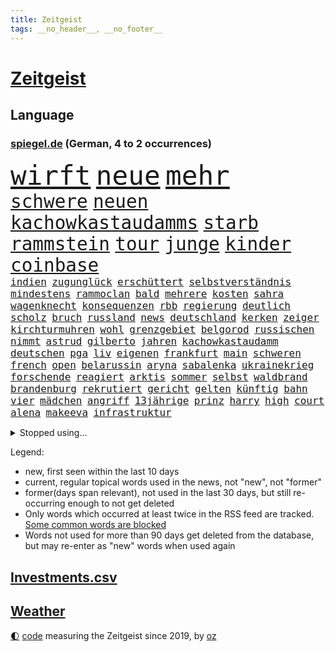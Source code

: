 ```yaml
---
title: Zeitgeist
tags: __no_header__, __no_footer__
---
```


# [Zeitgeist](https://oliz.io/zeitgeist/)

## Language

<h3><a href="https://www.spiegel.de" target="_blank">spiegel.de</a> (German, 4 to 2 occurrences)</h3>
<p style="font-family:monospace">
<span style="font-size:32pt"><a href="news_links.html#wirft" class="current">wirft</a></span>
<span style="font-size:32pt"><a href="news_links.html#neue" class="current">neue</a></span>
<span style="font-size:32pt"><a href="news_links.html#mehr" class="current">mehr</a></span>
<br>
<span style="font-size:22pt"><a href="news_links.html#schwere" class="current">schwere</a></span>
<span style="font-size:22pt"><a href="news_links.html#neuen" class="current">neuen</a></span>
<span style="font-size:22pt"><a href="news_links.html#kachowkastaudamms" class="new">kachowkastaudamms</a></span>
<span style="font-size:22pt"><a href="news_links.html#starb" class="current">starb</a></span>
<span style="font-size:22pt"><a href="news_links.html#rammstein" class="new">rammstein</a></span>
<span style="font-size:22pt"><a href="news_links.html#tour" class="current">tour</a></span>
<span style="font-size:22pt"><a href="news_links.html#junge" class="current">junge</a></span>
<span style="font-size:22pt"><a href="news_links.html#kinder" class="current">kinder</a></span>
<span style="font-size:22pt"><a href="news_links.html#coinbase" class="current">coinbase</a></span>
<br>
<span style="font-size:12pt"><a href="news_links.html#indien" class="current">indien</a></span>
<span style="font-size:12pt"><a href="news_links.html#zugunglück" class="current">zugunglück</a></span>
<span style="font-size:12pt"><a href="news_links.html#erschüttert" class="current">erschüttert</a></span>
<span style="font-size:12pt"><a href="news_links.html#selbstverständnis" class="current">selbstverständnis</a></span>
<span style="font-size:12pt"><a href="news_links.html#mindestens" class="current">mindestens</a></span>
<span style="font-size:12pt"><a href="news_links.html#rammoclan" class="new">rammoclan</a></span>
<span style="font-size:12pt"><a href="news_links.html#bald" class="current">bald</a></span>
<span style="font-size:12pt"><a href="news_links.html#mehrere" class="current">mehrere</a></span>
<span style="font-size:12pt"><a href="news_links.html#kosten" class="current">kosten</a></span>
<span style="font-size:12pt"><a href="news_links.html#sahra" class="current">sahra</a></span>
<span style="font-size:12pt"><a href="news_links.html#wagenknecht" class="current">wagenknecht</a></span>
<span style="font-size:12pt"><a href="news_links.html#konsequenzen" class="current">konsequenzen</a></span>
<span style="font-size:12pt"><a href="news_links.html#rbb" class="current">rbb</a></span>
<span style="font-size:12pt"><a href="news_links.html#regierung" class="current">regierung</a></span>
<span style="font-size:12pt"><a href="news_links.html#deutlich" class="current">deutlich</a></span>
<span style="font-size:12pt"><a href="news_links.html#scholz" class="current">scholz</a></span>
<span style="font-size:12pt"><a href="news_links.html#bruch" class="current">bruch</a></span>
<span style="font-size:12pt"><a href="news_links.html#russland" class="current">russland</a></span>
<span style="font-size:12pt"><a href="news_links.html#news" class="current">news</a></span>
<span style="font-size:12pt"><a href="news_links.html#deutschland" class="current">deutschland</a></span>
<span style="font-size:12pt"><a href="news_links.html#kerken" class="new">kerken</a></span>
<span style="font-size:12pt"><a href="news_links.html#zeiger" class="new">zeiger</a></span>
<span style="font-size:12pt"><a href="news_links.html#kirchturmuhren" class="new">kirchturmuhren</a></span>
<span style="font-size:12pt"><a href="news_links.html#wohl" class="current">wohl</a></span>
<span style="font-size:12pt"><a href="news_links.html#grenzgebiet" class="current">grenzgebiet</a></span>
<span style="font-size:12pt"><a href="news_links.html#belgorod" class="current">belgorod</a></span>
<span style="font-size:12pt"><a href="news_links.html#russischen" class="current">russischen</a></span>
<span style="font-size:12pt"><a href="news_links.html#nimmt" class="current">nimmt</a></span>
<span style="font-size:12pt"><a href="news_links.html#astrud" class="new">astrud</a></span>
<span style="font-size:12pt"><a href="news_links.html#gilberto" class="new">gilberto</a></span>
<span style="font-size:12pt"><a href="news_links.html#jahren" class="current">jahren</a></span>
<span style="font-size:12pt"><a href="news_links.html#kachowkastaudamm" class="new">kachowkastaudamm</a></span>
<span style="font-size:12pt"><a href="news_links.html#deutschen" class="current">deutschen</a></span>
<span style="font-size:12pt"><a href="news_links.html#pga" class="new">pga</a></span>
<span style="font-size:12pt"><a href="news_links.html#liv" class="new">liv</a></span>
<span style="font-size:12pt"><a href="news_links.html#eigenen" class="current">eigenen</a></span>
<span style="font-size:12pt"><a href="news_links.html#frankfurt" class="current">frankfurt</a></span>
<span style="font-size:12pt"><a href="news_links.html#main" class="current">main</a></span>
<span style="font-size:12pt"><a href="news_links.html#schweren" class="current">schweren</a></span>
<span style="font-size:12pt"><a href="news_links.html#french" class="current">french</a></span>
<span style="font-size:12pt"><a href="news_links.html#open" class="current">open</a></span>
<span style="font-size:12pt"><a href="news_links.html#belarussin" class="new">belarussin</a></span>
<span style="font-size:12pt"><a href="news_links.html#aryna" class="new">aryna</a></span>
<span style="font-size:12pt"><a href="news_links.html#sabalenka" class="new">sabalenka</a></span>
<span style="font-size:12pt"><a href="news_links.html#ukrainekrieg" class="current">ukrainekrieg</a></span>
<span style="font-size:12pt"><a href="news_links.html#forschende" class="current">forschende</a></span>
<span style="font-size:12pt"><a href="news_links.html#reagiert" class="current">reagiert</a></span>
<span style="font-size:12pt"><a href="news_links.html#arktis" class="current">arktis</a></span>
<span style="font-size:12pt"><a href="news_links.html#sommer" class="current">sommer</a></span>
<span style="font-size:12pt"><a href="news_links.html#selbst" class="current">selbst</a></span>
<span style="font-size:12pt"><a href="news_links.html#waldbrand" class="current">waldbrand</a></span>
<span style="font-size:12pt"><a href="news_links.html#brandenburg" class="current">brandenburg</a></span>
<span style="font-size:12pt"><a href="news_links.html#rekrutiert" class="current">rekrutiert</a></span>
<span style="font-size:12pt"><a href="news_links.html#gericht" class="current">gericht</a></span>
<span style="font-size:12pt"><a href="news_links.html#gelten" class="current">gelten</a></span>
<span style="font-size:12pt"><a href="news_links.html#künftig" class="current">künftig</a></span>
<span style="font-size:12pt"><a href="news_links.html#bahn" class="current">bahn</a></span>
<span style="font-size:12pt"><a href="news_links.html#vier" class="current">vier</a></span>
<span style="font-size:12pt"><a href="news_links.html#mädchen" class="current">mädchen</a></span>
<span style="font-size:12pt"><a href="news_links.html#angriff" class="current">angriff</a></span>
<span style="font-size:12pt"><a href="news_links.html#13jährige" class="current">13jährige</a></span>
<span style="font-size:12pt"><a href="news_links.html#prinz" class="current">prinz</a></span>
<span style="font-size:12pt"><a href="news_links.html#harry" class="current">harry</a></span>
<span style="font-size:12pt"><a href="news_links.html#high" class="current">high</a></span>
<span style="font-size:12pt"><a href="news_links.html#court" class="current">court</a></span>
<span style="font-size:12pt"><a href="news_links.html#alena" class="new">alena</a></span>
<span style="font-size:12pt"><a href="news_links.html#makeeva" class="new">makeeva</a></span>
<span style="font-size:12pt"><a href="news_links.html#infrastruktur" class="current">infrastruktur</a></span>
</p>
<details>
<summary>Stopped using...</summary>
<p class="former" style="font-size:12pt">
lieber(958) körper(957) drosten(956) internet(956) tom(956) verstehen(956) eindruck(955) kurzem(955) sogenannte(954) wechseln(954) bayerns(953) carsten(953) riss(953) standort(953) steigenden(953) tausend(953) tiktok(953) unbekannten(953) begründung(952) berichterstattung(952) elfmeter(952) historiker(952) rtl(952) schicksal(952) unmut(952) vorliegt(952) alpen(951) badenwürttembergs(951) bmw(951) christine(951) david(951) engagement(951) gesunken(951) gründer(951) höchste(951) hört(951) jüngste(951) nominiert(951) bahnhof(950) erwägt(950) gutachten(950) haftstrafe(950) times(950) verhängen(950) verändert(950) erfahren(949) erfahrung(949) falsch(949) gegenteil(949) maske(949) spdpolitiker(949) überlebte(949) elektroauto(948) gestrichen(948) lebte(948) moderne(948) positiv(948) rückt(948) stets(948) strengere(948) weitet(948) ermöglichen(947) ifoinstitut(947) möglichst(947) problemen(947) schauspielerin(947) spekuliert(947) tötet(947) you(947) babys(946) for(946) infektion(946) lars(946) 43(945) amnesty(945) deswegen(945) kaputt(945) roman(945) sprach(945) täglich(945) tödlichen(945) umsatz(945) abstimmen(944) enthüllt(944) missbraucht(944) schaltet(944) schottland(944) verena(944) zugelassen(944) ärgert(944) ökonom(944) freut(943) fußballprofi(943) geldstrafe(943) sinnvoll(943) tokio(943) vorsprung(943) einreisen(942) konflikte(942) milliarde(942) reporter(942) still(942) trafen(942) appell(941) australische(941) reiste(941) unbedingt(941) bewegen(940) i(940) körperverletzung(940) marke(940) 3000(939) kontakte(939) mieten(938) offiziellen(938) pflanzen(938) entsetzen(937) einnahmen(936) abgebrochen(935) berät(935) genauso(934) option(934) pünktlich(934) rollt(934) empfängt(933) spiegelumfrage(933) steckte(933) steffen(931) gemeinsame(930) hoffnungen(930) parallelen(930) ähnlich(930) schneider(929) unzufrieden(928) damals(927) katholischen(927) richard(926) landesweit(925) wind(925) größere(924) projekte(924) sitzung(924) gehörte(922) bremsen(921) nieder(919) abhängig(918) 91(914) staatlichen(912) überfall(910) empfangen(908) startup(900) berichtete(863) räumte(847) cent(846) höheres(843) langjährige(840) konfrontation(839) belästigung(826) zusammenbruch(810) kleinstadt(809) josef(806) verantwortliche(796) unis(767) gewalttat(762) notenbank(721) kontinent(718) felix(713) drohende(711) flohen(705) tricks(698) fotografen(694) belastung(691) zerstörte(690) zugestimmt(670) brücken(668) bedankt(667) gesund(658) superstars(656) komitee(654) 120(653) jenseits(640) alternative(637) zurückziehen(630) moderner(627) tabellenführer(625) universität(618) illegaler(612) preiserhöhungen(610) pauli(608) telefoniert(606) vorteil(605) söders(603) großbank(593) militärmanöver(592) mehrfamilienhaus(590) minus(587) bettina(586) direkte(578) gewachsen(576) strackzimmermann(576) magazin(572) studenten(571) ampelparteien(565) inklusive(564) fahndet(553) donbass(551) vorbereitungen(547) vorgesehen(543) gesteckt(535) guterres(535) motive(529) loch(528) diskussionen(526) kretschmann(525) angekündigte(523) zustimmung(523) lehrerinnen(521) teuerung(519) öffentlichrechtlichen(519) verteuert(515) marieagnes(513) bat(509) bundesinnenministerin(508) stuhl(500) verpflichtung(500) passierte(494) verschwinden(494) gerichte(490) wettkampf(486) krebs(484) damalige(478) geschenk(477) afrikanischen(476) filmemacher(476) journalismus(473) tempolimit(473) geiselnahme(472) überzeugung(470) stuttgarter(463) versteckte(463) reichweite(461) sitz(459) geplanter(452) don(449) dreharbeiten(442) first(442) pannen(442) verschwörung(442) vorab(442) gefolgt(440) dubiosen(439) sanktioniert(439) ankommt(438) sklaverei(438) betrieben(436) messerangriff(429) invasoren(423) iranische(422) bewusst(421) koch(420) modernen(420) ten(414) ergab(412) abgrund(408) erlauben(408) g20(408) talent(408) suchten(407) fußballerinnen(406) austria(396) großmutter(396) inside(396) beliebtesten(395) hammer(386) franken(384) gepäck(376) prominenten(374) würdigt(373) dinner(364) einstecken(364) 80000(362) budapest(359) steuerzahler(359) verklagen(357) elisabeth(356) sinne(356) save(352) royale(351) ausbauen(349) oklahoma(349) 21jähriger(348) galten(348) stockholm(348) anwältin(346) andrew(344) grundschule(344) 86(342) camilla(342) massenproteste(341) update(340) mitgeteilt(339) notaufnahme(339) tempel(339) olympischen(337) nationale(335) alzheimer(333) persönlicher(333) plädieren(333) tvinterview(333) wohnmobil(333) zuwanderung(332) verunglückten(331) angehörigen(330) bruno(328) gelöscht(328) fehlstart(326) finde(326) erobern(325) dokumentation(324) verspottet(324) dramatische(323) image(323) revolutionieren(323) tasche(320) bruttoinlandsprodukt(319) heißer(319) us(318) erlegen(317) berlinneukölln(315) großeltern(314) davis(313) fehlenden(312) namens(312) ungerecht(312) wissenschaft(312) fasst(310) legal(309) oslo(309) starkwatzinger(309) einschlag(308) jubeln(308) ähnlichen(308) aufgaben(305) eukommissar(304) freigabe(304) klimaschützer(304) überlegt(304) scheiterten(301) etlichen(299) 2008(297) linien(294) scheiden(294) überlastet(294) daneben(292) diana(292) fuchs(290) nebenwirkungen(288) neukölln(288) fahrerin(286) bürgergeld(284) hetze(283) hinrichtung(283) einziges(282) demonstration(281) marvin(281) flüsse(280) vereinbarten(280) tücken(279) raketenangriffen(278) ticketpreise(276) wunderbar(272) elefanten(271) herunter(269) jackson(264) verurteilter(264) bedauert(263) angler(261) überreste(260) kündigung(259) stephan(259) durant(255) ernährung(255) zutritt(255) erzielte(254) interessierte(254) unionsfraktion(254) beschwert(253) feierten(253) durchgang(252) moralische(252) freigegeben(249) durchaus(246) monika(245) johan(244) nutzern(244) informierte(243) rügt(243) stützt(241) beherrscht(240) wasserversorgung(240) wohnraum(240) krone(239) angesehen(238) caroline(238) oregon(237) finanzkrise(236) beobachter(235) hessischen(235) kurswechsel(235) phoenix(235) fortschritte(234) lkwfahrer(233) schwächt(233) commerzbank(232) wählt(232) neymar(231) verfängt(231) zimmer(229) symbole(228) beihilfe(226) benennen(226) houston(226) morgan(226) persönlichen(226) opel(225) eingezogen(223) grundschulen(222) männliche(222) raketenangriffe(222) tunesien(222) zielt(222) katze(219) umfassend(219) 3500(218) bnd(218) freundschaft(218) weltbank(218) belege(216) machtlos(216) zusammengestoßen(216) abgewählt(215) koblenz(215) nordkoreas(215) stießen(214) pjöngjang(213) anerkannt(212) hugh(212) abgeordnetenhaus(211) auszahlung(210) indonesien(210) drehbücher(208) regierenden(208) lehrkräftemangel(206) alice(204) fördert(204) passagieren(204) cyberangriff(203) p(203) designierte(202) großereignis(202) autorinnen(201) tottenham(200) beantragen(199) diversität(199) ausreise(198) gwyneth(198) paltrow(198) jeremy(197) orden(197) armin(196) interessieren(195) palmer(195) sowohl(194) mitarbeitern(193) doping(192) fdpverkehrsminister(191) psychisch(191) spion(191) kritisierten(190) milliardenverlust(190) tübingen(190) ausgemacht(187) sms(187) bowie(186) schossen(186) wohnungsnot(186) unerlaubt(185) verfehlte(185) redet(182) schmecken(182) abbauen(180) serbische(180) usamerikanerin(180) group(177) infantino(177) lauter(174) regimekritiker(174) entzweit(172) monatelangen(172) insider(171) eingestuft(170) interviews(170) nutzerinnen(170) singen(170) hilfslieferungen(169) infos(169) landesweiten(169) gewöhnt(168) server(168) engere(167) gianni(167) klimakleber(167) gottes(166) kritikern(166) quarterback(166) güterzug(165) affen(163) vorbereitung(163) 2009(162) ungewöhnliches(162) wirklichkeit(162) jong(161) un(161) schieflage(160) supermarkt(160) ubahn(160) absolut(159) naturschützer(159) münzen(158) rentnerin(158) legten(157) traut(157) tvserie(157) anstrengend(156) erwähnt(156) gekündigt(156) ausbleibende(155) hinnehmen(155) 16jährige(154) belgier(154) kleinsten(153) munitionsbeschaffung(153) ähnlicher(152) 26jähriger(151) anzugreifen(151) bedauern(151) gerüchten(151) preisbremsen(151) fynn(150) informieren(150) kliemann(150) lehrern(150) missbrauchte(150) trieb(150) umziehen(149) weißes(149) kandidieren(148) leblos(148) perfekten(148) autobahnbau(147) brettspiele(147) hassen(147) sprint(147) abschwächen(146) euabgeordnete(146) jva(146) sportlerinnen(146) geiseln(144) gigantische(144) heimische(144) uwe(144) kopiert(143) pionier(143) vergab(143) voraussetzung(143) naher(142) csupolitiker(141) feldern(141) schlapp(141) sprengsatz(141) todesliste(141) woke(141) einwanderer(140) entgleist(140) todesursache(140) traditionellen(140) waffenhilfe(140) weinen(140) gerüstet(139) hungern(139) umzug(139) veränderte(139) gelder(138) kronzeugen(138) ignorieren(137) staatsgebiet(136) afdpolitikerin(135) googles(135) kredit(135) nachteile(135) nannte(135) opa(134) ressourcen(134) bestsellerautorin(133) emotionale(133) nachbarländern(133) vorfälle(133) üppig(133) amtsantritt(132) bibel(132) geheimnisse(132) a38(131) indizien(131) passanten(130) geldbuße(128) normale(128) abendessen(127) aufwind(127) chinese(127) flüchtig(127) kommentierte(127) möglichem(127) verfolgten(127) verleger(127) aufträgen(126) geldgeber(126) bad(125) markle(125) zweck(124) feministischer(123) hundebesitzer(123) knappheit(123) sprüche(123) süditalien(123) temperatur(123) umweltministerin(123) ertragen(122) flensburg(122) gelesen(122) nervt(121) plätzen(121) baute(120) jp(120) wayne(120) vorwerfen(118) übers(118) liebt(117) republic(117) streitereien(117) ebike(116) financial(116) geschäften(116) isst(116) jene(116) ostern(116) umweltschutz(116) ma(115) american(114) bundesligisten(114) entsprechenden(114) offline(114) südsudan(114) kassierte(113) zwang(113) ausweisung(112) chatbot(112) dopingfall(112) geo(112) messe(112) queensland(112) befasst(111) gekippt(111) 52(110) baden(110) geldtransporter(110) befördert(109) antonio(108) marin(108) medienbranche(108) polizeiangaben(108) steigert(108) stieß(108) akt(107) bundesbildungsministerin(106) religiösen(106) bergab(105) deklassiert(105) lagerfeld(105) monden(105) pflegen(105) ambitionen(104) beschleunigt(104) sanken(104) vermittlerrolle(104) begreifen(103) ländlichen(103) skulptur(103) bundesweiten(102) coronawarnapp(102) landtagswahl(102) besprechen(101) verlangte(101) manipulationen(100) vonovia(100) wahrscheinlichkeit(100) anzeigen(99) auffälligen(99) auszeit(99) felipe(99) kleinere(99) traurig(99) antike(98) läuferinnen(98) rezensentin(98) 18000(97) gekrönt(97) neapel(97) regierungsparteien(97) erforschen(96) italienisches(96) parteiaustritt(96) seltenen(96) skipper(96) tarifverhandlungen(96) vierjährigen(96) bestrafen(95) generalstaatsanwältin(95) schult(95) unruhe(95) häftlingen(94) 51(93) bauarbeiten(93) generäle(93) hinterbliebenen(93) vertritt(93) brokstedt(92) geschäftszahlen(92) siedlung(92) story(92) verzögerung(92) fachteam(91) ibrahim(91) kürt(91) schulklassen(91) stange(91) stärkt(91) zweifacher(91) 35jährige(90) ausspähen(90) elch(90) gestehen(90) hausbrand(90) philippe(90) verliebt(90) academy(89) desinfektionsmittel(89) leidwesen(89) säugling(89) unfallursache(89) asylverfahren(88) influencer(88) sehbehinderte(88) tourist(88) berührung(87) förster(87) leerer(87) mittelfeldstar(87) notfalleinsatz(87) stasi(87) verwechseln(87) zuschüsse(87) coup(86) einzigartig(86) euren(86) freiberg(86) geschlechtsverkehr(86) klubführung(86) lieferte(86) miniatur(86) mitglieds(86) music(86) wassermassen(86) weltmeisterin(86) wertvollste(86) affären(85) metro(85) pharmakonzern(85) suns(85) taumelt(85) universum(85) wahlkampfspenden(85) achtzig(84) amtszeiten(84) befürworter(84) good(84) sed(84) toll(84) weltklasse(84) aufgerüstet(83) briefkasten(83) hitzewelle(83) landesgrenzen(83) menschliche(83) reddit(83) resnikow(83) schwärmen(83) spdspitzenkandidatin(83) élysée(83) anrufe(82) epoche(82) kontrollierten(82) popsuperstar(82) überaus(82) ausgewiesen(81) deklassierte(81) leichtathletik(81) merklich(81) preisverleihung(81) schüchtern(81) spitzenkandidat(81) trunkenheit(81) 75000(80) arbeitskampf(80) feiernde(80) flugobjekte(80) potenzial(80) schlappe(80) zellen(80) zugesagte(80) 1998(79) autobahnausbau(79) halbschwester(79) rückzugsort(79) wirbelstürme(79) affleck(78) carlson(78) hundekot(78) insidern(78) kurznachrichten(78) randalierer(78) rührt(78) tucker(78) arbeitgeberverband(77) bahnübergang(77) erwecken(77) initiativen(77) kaufmann(77) konkreten(77) sofortigen(77) tarifabschluss(77) faust(76) gestohlene(76) herbe(76) mund(76) vergnügungspark(76) wohngebiete(76) nairobi(75) saniert(75) afrikanische(74) ausgelobt(74) eilig(74) eishockey(74) geborene(74) rio(74) schanelec(74) schulranzen(74) staatenbündnis(74) würmer(74) damaskus(73) entlohnt(73) sitzenden(73) ssc(73) athletinnen(72) blüht(72) flugplatz(72) manipulieren(72) regelt(72) slowenien(72) university(72) warburgbank(72) fähre(71) golfer(71) kabel(71) karlsruher(71) ostdeutschen(71) aufzeichnungen(70) dasselbe(70) equal(70) ernsten(70) industrieproduktion(70) krankheitsbedingt(70) legalisierung(70) pay(70) platzieren(70) schrank(70) sean(70) tabellenspitze(70) verlegen(70) ajay(69) ausweitung(69) banga(69) friedensbewegung(69) influencerinnen(69) konkreter(69) lasst(69) pflegeversicherung(69) aufkommen(68) beliebtes(68) duisburg(68) entspricht(68) neunte(68) passend(68) römisches(68) spdzentrale(68) verwandeln(68) waffenmesse(68) zurückgeschickt(68) abbrechen(67) baltimore(67) erpressung(67) gewartet(67) klarem(67) schwacher(67) wirtschaftsleistung(67) 12000(66) feaser(66) industrien(66) klimagruppe(66) sheeran(66) transformation(66) verzehrverbot(66) auswärts(65) bein(65) bock(65) date(65) it(65) leuchten(65) messerattacken(65) pistolen(65) usbundesgericht(65) altkanzler(64) verwandlung(64) wörter(64) milliardenschwere(63) sascha(63) zeug(63) gleichmäßig(62) hausmeister(62) saisonstart(62) schlussphase(62) schulweg(62) usbundesstaats(62) zerstreiten(62) bier(61) datensätze(61) fantastisch(61) kommunistische(61) scheibe(61) delikatesse(60) radsporttalent(60) steinzeit(60) tiberi(60) älteren(60) bezieht(59) brjansk(59) immobilieneigentümer(59) nahverkehrs(59) therapiesitzung(59) buchmesse(58) dieselautos(58) eishockeyprofi(58) kontrollverlust(58) messengerdienst(58) molotowcocktails(58) nora(58) rückerstattungen(58) spektakulärer(58) topstars(58) bürgermeisters(57) ermahnt(57) goretzka(57) musikalisch(57) säule(57) überweisung(57) bahnreisende(56) batterieantrieb(56) bestanden(56) jakob(56) kw(56) mädchenschulen(56) qualifying(56) sprengungen(56) sprintrennen(56) vermischt(56) coronajahren(55) dna(55) erschießen(55) mobil(55) terrorakt(55) verstößen(55) vertuscht(55) wehrmacht(55) besorgnis(54) fehlentscheidungen(54) gegenwind(54) kiste(54) prekär(54) rüstungsproduktion(54) statistiken(54) ungebrochen(54) vermögenswerte(54) empfänger(53) erzbischof(53) faszinierend(53) kletterten(53) periode(53) personalentscheidung(53) portal(53) wanderer(53) aktueller(52) breiter(52) tickt(52) aufwendige(51) einspruch(51) zufriedenheit(51) 44jähriger(50) hauseigentümer(50) nio(50) algenteppich(49) beides(49) bundesligist(49) deutliches(49) hakenkreuze(49) maja(49) nominierung(49) professionelle(49) single(49) 25jähriger(48) duschen(48) f(48) jehovas(48) mails(48) regimegegner(48) trotzte(48) vergiftungsfälle(48) voice(48) ecuadors(47) jpmorgan(47) straflager(47) 800000(46) beschlagnahmung(46) geliehen(46) j(46) krisenbank(46) landeschef(46) ticket(46) 84(45) begeisterung(45) glücksfall(45) honduras(45) magazins(45) riskieren(45) unrealistisch(45) ärgern(45) challenges(44) prinzip(44) robin(44) spalten(44) säen(44) personenschutz(43) regenjacke(43) revolver(43) schleuser(43) sultan(43) thron(43) unschuldig(43) yoon(43) elternkolumne(42) afdstimmen(41) angeprangert(41) bankenkrise(41) bankenturbulenzen(41) birgit(41) bleibende(41) bundestags(41) klingelt(41) menschenhandel(41) versorgungslage(41) webber(41) behaupten(40) fasten(40) schäferhund(40) usbc(40) augenzeugen(39) australischer(39) eigenem(39) juwelier(39) juweliergeschäft(39) abschottung(38) angehalten(38) lehrstück(38) miterfinder(38) national(38) schottischen(38) sturmgewehre(38) versagens(38) weltbevölkerung(38) astronomen(37) ausgezeichnete(37) differenzen(37) eier(37) flink(37) gattin(37) makel(37) referendum(37) waffenbehörde(37) alibabagründer(36) drohte(36) kandidatenlisten(36) kürzertreten(36) monarch(36) adhs(35) fahrscheins(35) festgefahrenen(35) files(35) fundstücke(35) liberaler(35) lustiger(35) oscarpreisträgerin(35) sommerzeit(35) sorgerecht(35) unerlaubten(35) agentur(34) amok(34) anthropologe(34) davidstatue(34) kontakten(34) probiert(34) sanna(34) schulleiterin(34) anonymer(33) bieter(33) erkannte(33) fläche(33) geklappt(33) kommunisten(33) uswahl(33) ernsthafte(32) geldautomatensprenger(32) internes(32) juror(32) klimaschutzgesetzes(32) koalitionsvertrag(32) fühle(31) musikvideos(31) nationalist(31) pflegebranche(31) senden(31) aufgeladen(30) dieselaffäre(30) gesundheitlichen(30) stuckradbarre(30) angibt(29) experiment(29) gefürchtet(29) grönland(29) staatsbankett(29) tübingens(29) absolute(28) disneykonzern(28) drogenkonsum(28) filesrecherche(28) imperialismus(28) schenken(28) sklavenarbeit(28) umgesiedelt(28) unterbricht(28) aufarbeiten(27) berührt(27) exministerpräsident(27) kinderärzte(27) npr(27) parkinson(27) victor(27) bundesstaates(26) chicago(26) funkstille(26) horrorszenario(26) mindert(26) mothers(26) ü50(26) ’ndrangheta(26) erzwungen(25) horror(25) krankschreibung(25) reichtum(25) sonnenschutz(25) umtriebe(25) verfügen(25) bürgerkriegs(24) humanitären(24) sensationen(24) skandalbank(24) söldner(24) uranus(24) anspruchsvoll(23) bundestagsuntersuchungsausschuss(23) durcheinanderbringen(23) einfuhren(23) matt(23) schachwm(23) tanken(23) wunsiedel(23) zehnjährigen(23) abzubrechen(22) exzellente(22) radiosender(22) sprengmeister(22) tiefstand(22) wiederholten(22) bandengewalt(21) bespitzeln(21) erschrecken(21) geldautomaten(21) kämen(21) lebenstraum(21) medikament(21) plans(21) semester(21) dreist(20) gefängnisstrafen(20) netzwerke(20) tvrechte(20) vorräte(20) einfuhr(19) entzaubert(19) fußballmeisterschaft(19) jamie(19) mathias(19) spitzenkandidaten(19) zuneigung(19) cut(18) mach(18) stromschlag(18) craig(17) derartigen(17) explodierte(17) monatlich(17) snooker(17) starship(17) tennisprofis(17) brauer(16) preisgeld(16) scherzt(16) solarenergie(16) verlorenem(16) überschatten(16) delegierten(15) manipulationsskandal(15) nachbarstaaten(15) umwälzen(15) vereinfacht(15) aß(14) behauptungen(14) bundesgesundheitsminister(14) cumexgeschäften(14) mantel(14) neuordnung(14) schief(14) seekarten(14) wildblumen(14) yoga(14) andalusien(13) pflastersteine(13) schmerzmittel(13) titelseite(13) versteckt(13) aufgerollt(12) champagner(12) einberufung(12) serien(12) traurige(12) zollitsch(12) abbey(11) adler(11) barbara(11) beraterin(11) ereignis(11) feuerpause(11) heiztechnik(11) innenpolitische(11) probe(11) promille(11) trinke(11) tvmoderator(11) westminster(11)
</p>
</details>
<p>Legend:
<ul>
<li><span class="new">new</span>, first seen within the last 10 days</li>
<li><span class="current">current</span>, regular topical words used in the news, not "new", not "former"</li>
<li><span class="former">former(days span relevant)</span>, not used in the last 30 days, but still re-occurring enough to not get deleted</li>
<li>Only words which occurred at least twice in the RSS feed are tracked. <a href="language/filters.py">Some common words are blocked</a></li>
<li>Words not used for more than 90 days get deleted from the database, but may re-enter as "new" words when used again</li>
</ul>
</p>

## [Investments](investments.html)[.csv](investments.csv)

## [Weather](weather.html)

<footer>
<a href="javascript:toggleTheme()" class="nav">🌓</a>
<a href="https://github.com/ooz/zeitgeist">code</a> measuring the Zeitgeist since 2019, by <a href="https://oliz.io">oz</a>
</footer>
